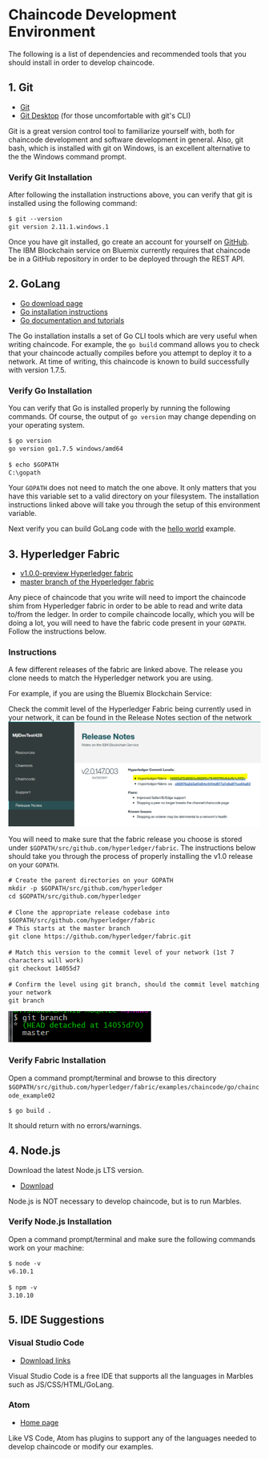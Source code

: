 # Chaincode Development Environment

The following is a list of dependencies and recommended tools that you should install in order to develop chaincode.

## 1. Git

- [Git](https://git-scm.com/downloads)
- [Git Desktop](https://desktop.github.com/) (for those uncomfortable with git's CLI)

Git is a great version control tool to familiarize yourself with, both for chaincode development and software development in general.
Also, git bash, which is installed with git on Windows, is an excellent alternative to the the Windows command prompt.

### Verify Git Installation

After following the installation instructions above, you can verify that git is installed using the following command:

```
$ git --version
git version 2.11.1.windows.1
```

Once you have git installed, go create an account for yourself on [GitHub](https://github.com/).
The IBM Blockchain service on Bluemix currently requires that chaincode be in a GitHub repository in order to be deployed through the REST API.

## 2. GoLang

- [Go download page](https://golang.org/dl)
- [Go installation instructions](https://golang.org/doc/install)
- [Go documentation and tutorials](https://golang.org/doc/)

The Go installation installs a set of Go CLI tools which are very useful when writing chaincode.
For example, the `go build` command allows you to check that your chaincode actually compiles before you attempt to deploy it to a network.
At time of writing, this chaincode is known to build successfully with version 1.7.5.

### Verify Go Installation
You can verify that Go is installed properly by running the following commands. Of course, the output of `go version` may change depending on your operating system.

```
$ go version
go version go1.7.5 windows/amd64

$ echo $GOPATH
C:\gopath
```

Your `GOPATH` does not need to match the one above.
It only matters that you have this variable set to a valid directory on your filesystem.
The installation instructions linked above will take you through the setup of this environment variable.

Next verify you can build GoLang code with the [hello world](https://golang.org/doc/install#testing) example.

## 3. Hyperledger Fabric

- [v1.0.0-preview Hyperledger fabric](https://github.com/hyperledger/fabric/tree/v1.0.0-preview)
- [master branch of the Hyperledger fabric](https://gerrit.hyperledger.org/r/gitweb?p=fabric.git;a=summary)

Any piece of chaincode that you write will need to import the chaincode shim from Hyperledger fabric in order to be able to read and write data to/from the ledger. In order to compile chaincode locally, which you will be doing a lot, you will need to have the fabric code present in your `GOPATH`. Follow the instructions below.

### Instructions

A few different releases of the fabric are linked above. The release you clone needs to match the Hyperledger network you are using.

For example, if you are using the Bluemix Blockchain Service:

Check the commit level of the Hyperledger Fabric being currently used in your network, it can be found in the Release Notes section of the network
![](/doc_images/marbles-env.PNG)

You will need to make sure that the fabric release you choose is stored under `$GOPATH/src/github.com/hyperledger/fabric`.
The instructions below should take you through the process of properly installing the v1.0 release on your `GOPATH`.

```
# Create the parent directories on your GOPATH
mkdir -p $GOPATH/src/github.com/hyperledger
cd $GOPATH/src/github.com/hyperledger

# Clone the appropriate release codebase into $GOPATH/src/github.com/hyperledger/fabric
# This starts at the master branch
git clone https://github.com/hyperledger/fabric.git

# Match this version to the commit level of your network (1st 7 characters will work)
git checkout 14055d7

# Confirm the level using git branch, should the commit level matching your network
git branch
```
![](/doc_images/git-branch-out.PNG)

### Verify Fabric Installation
Open a command prompt/terminal and browse to this directory `$GOPATH/src/github.com/hyperledger/fabric/examples/chaincode/go/chaincode_example02`

```
$ go build .
```

It should return with no errors/warnings.

## 4. Node.js

Download the latest Node.js LTS version.

- [Download](https://nodejs.org/en/download/)

Node.js is NOT necessary to develop chaincode, but is to run Marbles.

###  Verify Node.js Installation

Open a command prompt/terminal and make sure the following commands work on your machine:

```
$ node -v
v6.10.1

$ npm -v
3.10.10
```

## 5. IDE Suggestions

### Visual Studio Code

- [Download links](https://code.visualstudio.com/#alt-downloads)

Visual Studio Code is a free IDE that supports all the languages in Marbles such as JS/CSS/HTML/GoLang.

### Atom

- [Home page](https://atom.io/)

Like VS Code, Atom has plugins to support any of the languages needed to develop chaincode or modify our examples.
